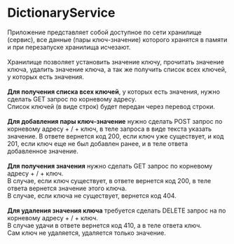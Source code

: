 # DictionaryService

Приложение представляет собой доступное по сети хранилище (сервис), все данные (пары ключ-значение) которого хранятся в памяти и при перезапуске хранилища исчезают.<br>
<br>
Хранилище позволяет установить значение ключу, прочитать значение ключа, удалить значение ключа, а так же получить список всех ключей, у которых есть значения.<br>
<br>
<b>Для получения списка всех ключей</b>, у которых есть значения, нужно сделать GET запрос по корневому адресу.<br>
Список ключей (в виде строк) будет передан через перевод строки.<br>
<br>
<b>Для добавления пары ключ-значение</b> нужно сделать POST запрос по корневому адресу + / + ключ, в теле запроса в виде текста указать значение.
В ответе вернется код 200, если ключ уже существует, и код 201, если ключ еще не был добавлен ранее, и в теле ответа добавленное значение.<br>
<br>
<b>Для получения значения</b> нужно сделать GET запрос по корневому адресу + / + ключ.<br>
В случае, если ключ существует, в ответе вернется код 200, в теле ответа вернется значение этого ключа.<br>
В случае, если ключа не существует, вернется код 404.<br>
<br>
<b>Для удаления значения ключа</b> требуется сделать DELETE запрос на по корневому адресу + / + ключ.<br>
В случае удачи в ответе вернется код 410, а в теле ответа ключ.<br>
Сам ключ не удаляется, удаляется только значение.<br>
